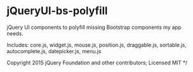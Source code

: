 # jQueryUI-bs-polyfill
jQuery UI components to polyfill missing Bootstrap components my app needs.

Includes: 
    core.js, 
    widget.js, 
    mouse.js, 
    position.js, 
    draggable.js, 
    sortable.js, 
    autocomplete.js, 
    datepicker.js, 
    menu.js
    
Copyright 2015 jQuery Foundation and other contributors; Licensed MIT */